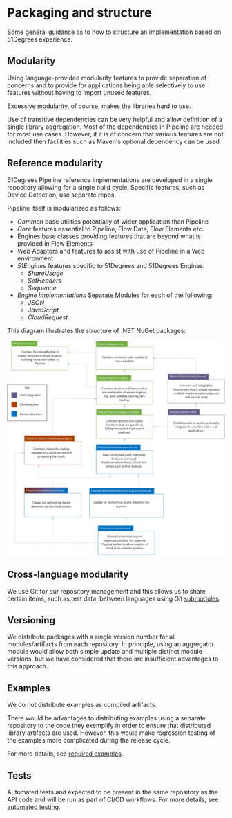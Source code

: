 # Packaging and structure

Some general guidance as to how to structure an implementation based on
51Degrees experience.

## Modularity

Using language-provided modularity features to provide separation
of concerns and to provide for applications being able selectively to
use features without having to import unused features.

Excessive modularity, of course, makes the libraries hard to use.

Use of transitive dependencies can be very helpful and allow definition
of a single library aggregation. Most of the dependencies in Pipeline
are needed for most use cases. However, if it is of concern that various
features are not included then facilities such as Maven's optional dependency can
be used.

## Reference modularity

51Degrees Pipeline reference implementations are developed in a single repository
allowing for a single build cycle. Specific features, such as Device Detection,
use separate repos.

Pipeline itself is modularized as follows:

- *Common* base utilities potentially of wider application than Pipeline
- *Core* features essential to Pipeline, Flow Data, Flow Elements etc.
- Engines base classes providing features that are beyond what is provided in Flow Elements
- *Web* Adaptors and features to assist with use of Pipeline in a Web environment
- *51Engines* features specific to 51Degrees and 51Degrees Engines:
  - *ShareUsage*
  - *SetHeaders*
  - *Sequence*
- *Engine Implementations* Separate Modules for each of the following:
  - *JSON*
  - *JavaScript*
  - *CloudRequest*

This diagram illustrates the structure of .NET NuGet packages:

![Illustration of package structure](images/v4%20Packages.png)

## Cross-language modularity

We use Git for our repository management and this allows us to share certain
items, such as test data, between languages using Git [submodules](https://git-scm.com/book/en/v2/Git-Tools-Submodules).

## Versioning

We distribute packages with a single version number for all modules/artifacts
from each repository. In principle, using an aggregator module would allow both
simple update and multiple distinct module versions, but we have considered
that there are insufficient advantages to this approach.

## Examples

We do not distribute examples as compiled artifacts.

There would be advantages to distributing examples using a separate repository
to the code they exemplify in order to
ensure that distributed library artifacts are used. However, this would make
regression testing of the examples more complicated during the release cycle.

For more details, see [required examples](required-examples.md).

## Tests

Automated tests and expected to be present in the same repository as the
API code and will be run as part of CI/CD workflows.
For more details, see [automated testing](automated-testing.md).
